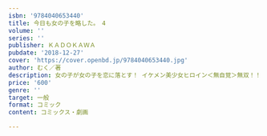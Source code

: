```yaml
---
isbn: '9784040653440'
title: 今日も女の子を略した。　4
volume: ''
series: ''
publisher: ＫＡＤＯＫＡＷＡ
pubdate: '2018-12-27'
cover: 'https://cover.openbd.jp/9784040653440.jpg'
author: むく／著
description: 女の子が女の子を恋に落とす！ イケメン美少女ヒロイン＜無自覚＞無双！！
price: '600'
genre: ''
target: 一般
format: コミック
content: コミックス・劇画

---
```

